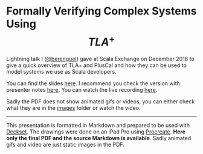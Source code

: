 # Formally Verifying __Complex Systems__ Using $$TLA^+$$

Lightning talk I ([@berenguel](https://twitter.com/berenguel)) gave at Scala Exchange on December 2018 to give a quick overview of TLA+ and PlusCal and how they can be used to model systems we use as Scala developers.

You can find the slides [here](https://github.com/rberenguel/tla_lightning/raw/master/tla_lightning.pdf). I recommend you check the version with presenter notes [here](https://github.com/rberenguel/tla_lightning/raw/master/tla_lightning_with_presenter_notes.pdf). You can watch the live recording [here](https://skillsmatter.com/skillscasts/13265-lightning-talk-formally-verifying-complex-systems-using-tla).

Sadly the PDF does not show animated gifs or videos, you can either check what they are in the [images](https://github.com/rberenguel/tla_lightning/raw/master/images/) folder  or watch the video.

---

This presentation is formatted in Markdown and prepared to be used with
[Deckset](https://www.decksetapp.com/). The drawings were done on an iPad Pro
using [Procreate](https://procreate.art). **Here only the final PDF and the
source Markdown is available**. Sadly animated gifs and video are just static images in the PDF.
